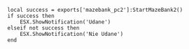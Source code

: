    local success = exports['mazebank_pc2']:StartMazeBank2()
    if success then
        ESX.ShowNotification('Udane')
    elseif not success then
        ESX.ShowNotification('Nie Udane')
    end